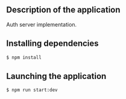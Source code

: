 ## Description of the application

Auth server implementation.

## Installing dependencies

```bash
$ npm install
```

## Launching the application

```bash
$ npm run start:dev
```